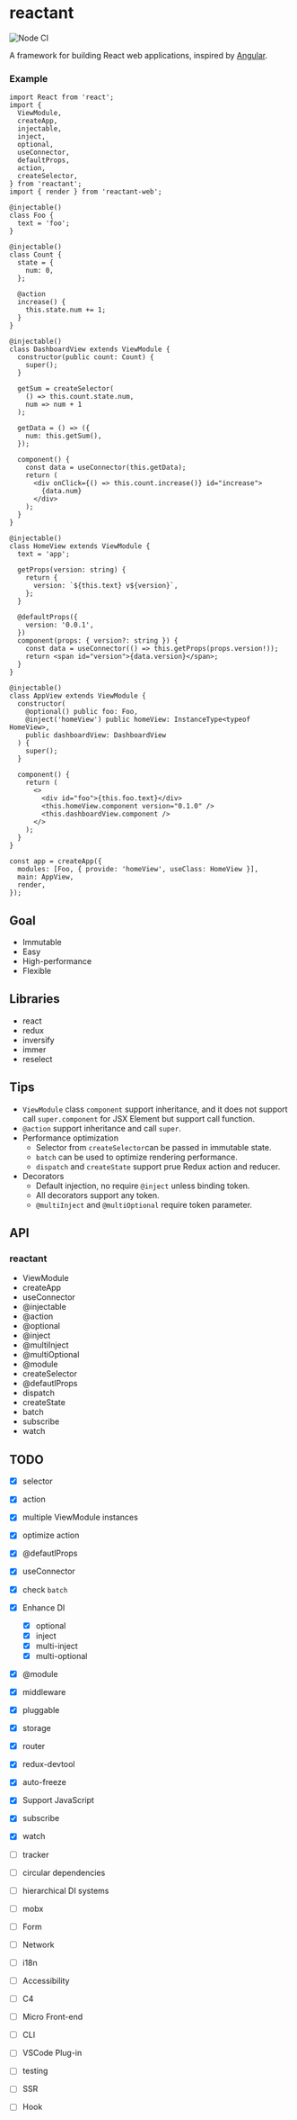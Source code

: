 # reactant

![Node CI](https://github.com/unadlib/reactant/workflows/Node%20CI/badge.svg)

A framework for building React web applications, inspired by [Angular](https://angular.io/).

### Example

```tsx
import React from 'react';
import {
  ViewModule,
  createApp,
  injectable,
  inject,
  optional,
  useConnector,
  defaultProps,
  action,
  createSelector,
} from 'reactant';
import { render } from 'reactant-web';

@injectable()
class Foo {
  text = 'foo';
}

@injectable()
class Count {
  state = {
    num: 0,
  };

  @action
  increase() {
    this.state.num += 1;
  }
}

@injectable()
class DashboardView extends ViewModule {
  constructor(public count: Count) {
    super();
  }

  getSum = createSelector(
    () => this.count.state.num,
    num => num + 1
  );

  getData = () => ({
    num: this.getSum(),
  });

  component() {
    const data = useConnector(this.getData);
    return (
      <div onClick={() => this.count.increase()} id="increase">
        {data.num}
      </div>
    );
  }
}

@injectable()
class HomeView extends ViewModule {
  text = 'app';

  getProps(version: string) {
    return {
      version: `${this.text} v${version}`,
    };
  }

  @defaultProps({
    version: '0.0.1',
  })
  component(props: { version?: string }) {
    const data = useConnector(() => this.getProps(props.version!));
    return <span id="version">{data.version}</span>;
  }
}

@injectable()
class AppView extends ViewModule {
  constructor(
    @optional() public foo: Foo,
    @inject('homeView') public homeView: InstanceType<typeof HomeView>,
    public dashboardView: DashboardView
  ) {
    super();
  }

  component() {
    return (
      <>
        <div id="foo">{this.foo.text}</div>
        <this.homeView.component version="0.1.0" />
        <this.dashboardView.component />
      </>
    );
  }
}

const app = createApp({
  modules: [Foo, { provide: 'homeView', useClass: HomeView }],
  main: AppView,
  render,
});
```

## Goal

- Immutable
- Easy
- High-performance
- Flexible

## Libraries

- react
- redux
- inversify
- immer
- reselect

## Tips

- `ViewModule` class `component` support inheritance, and it does not support call `super.component` for JSX Element but support call function.
- `@action` support inheritance and call `super`.
- Performance optimization
  - Selector from `createSelector`can be passed in immutable state.
  - `batch` can be used to optimize rendering performance.
  - `dispatch` and `createState` support prue Redux action and reducer.
- Decorators
  - Default injection, no require `@inject` unless binding token.
  - All decorators support any token.
  - `@multiInject` and `@multiOptional` require token parameter.

## API

### reactant

- ViewModule
- createApp
- useConnector
- @injectable
- @action
- @optional
- @inject
- @multiInject
- @multiOptional
- @module
- createSelector
- @defautlProps
- dispatch
- createState
- batch
- subscribe
- watch

## TODO

- [x] selector
- [x] action
- [x] multiple ViewModule instances
- [x] optimize action
- [x] @defautlProps
- [x] useConnector
- [x] check `batch`
- [x] Enhance DI
  - [x] optional
  - [x] inject
  - [x] multi-inject
  - [x] multi-optional
- [x] @module
- [x] middleware
- [x] pluggable
- [x] storage
- [x] router
- [x] redux-devtool
- [x] auto-freeze
- [x] Support JavaScript
- [x] subscribe
- [x] watch

- [ ] tracker
- [ ] circular dependencies
- [ ] hierarchical DI systems
- [ ] mobx
- [ ] Form
- [ ] Network
- [ ] i18n
- [ ] Accessibility
- [ ] C4
- [ ] Micro Front-end
- [ ] CLI
- [ ] VSCode Plug-in
- [ ] testing
- [ ] SSR
- [ ] Hook
